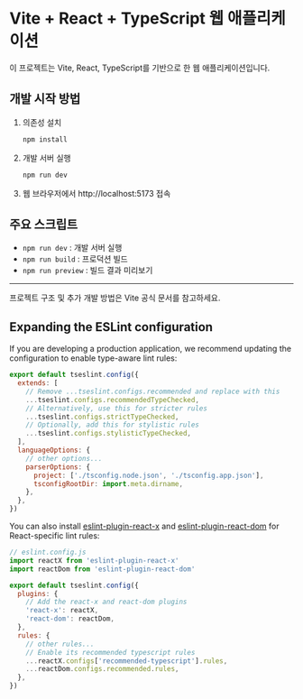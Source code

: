 # Vite + React + TypeScript 웹 애플리케이션

이 프로젝트는 Vite, React, TypeScript를 기반으로 한 웹 애플리케이션입니다.

## 개발 시작 방법

1. 의존성 설치
   ```sh
   npm install
   ```
2. 개발 서버 실행
   ```sh
   npm run dev
   ```
3. 웹 브라우저에서 http://localhost:5173 접속

## 주요 스크립트
- `npm run dev` : 개발 서버 실행
- `npm run build` : 프로덕션 빌드
- `npm run preview` : 빌드 결과 미리보기

---

프로젝트 구조 및 추가 개발 방법은 Vite 공식 문서를 참고하세요.

## Expanding the ESLint configuration

If you are developing a production application, we recommend updating the configuration to enable type-aware lint rules:

```js
export default tseslint.config({
  extends: [
    // Remove ...tseslint.configs.recommended and replace with this
    ...tseslint.configs.recommendedTypeChecked,
    // Alternatively, use this for stricter rules
    ...tseslint.configs.strictTypeChecked,
    // Optionally, add this for stylistic rules
    ...tseslint.configs.stylisticTypeChecked,
  ],
  languageOptions: {
    // other options...
    parserOptions: {
      project: ['./tsconfig.node.json', './tsconfig.app.json'],
      tsconfigRootDir: import.meta.dirname,
    },
  },
})
```

You can also install [eslint-plugin-react-x](https://github.com/Rel1cx/eslint-react/tree/main/packages/plugins/eslint-plugin-react-x) and [eslint-plugin-react-dom](https://github.com/Rel1cx/eslint-react/tree/main/packages/plugins/eslint-plugin-react-dom) for React-specific lint rules:

```js
// eslint.config.js
import reactX from 'eslint-plugin-react-x'
import reactDom from 'eslint-plugin-react-dom'

export default tseslint.config({
  plugins: {
    // Add the react-x and react-dom plugins
    'react-x': reactX,
    'react-dom': reactDom,
  },
  rules: {
    // other rules...
    // Enable its recommended typescript rules
    ...reactX.configs['recommended-typescript'].rules,
    ...reactDom.configs.recommended.rules,
  },
})
```
